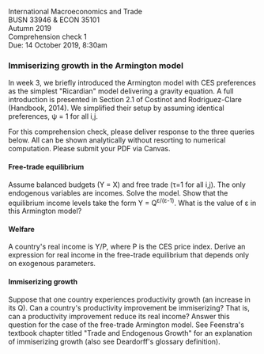 International Macroeconomics and Trade\
BUSN 33946 & ECON 35101\
Autumn 2019\
Comprehension check 1\
Due: 14 October 2019, 8:30am

### Immiserizing growth in the Armington model

In week 3, we briefly introduced the Armington model with CES preferences as the simplest "Ricardian" model delivering a gravity equation.
A full introduction is presented in Section 2.1 of Costinot and Rodriguez-Clare (Handbook, 2014).
We simplified their setup by assuming identical preferences, &psi; = 1 for all i,j.

For this comprehension check, please deliver response to the three queries below.
All can be shown analytically without resorting to numerical computation.
Please submit your PDF via Canvas.

#### Free-trade equilibrium

Assume balanced budgets (Y = X) and free trade (&tau;=1 for all i,j).
The only endogenous variables are incomes.
Solve the model.
Show that the equilibrium income levels take the form Y = Q<sup>&epsilon;/(&epsilon;-1)</sup>.
What is the value of &epsilon; in this Armington model?

#### Welfare

A country's real income is Y/P, where P is the CES price index.
Derive an expression for real income in the free-trade equilibrium that depends only on exogenous parameters.

#### Immiserizing growth

Suppose that one country experiences productivity growth (an increase in its Q).
Can a country's productivity improvement be immiserizing?
That is, can a productivity improvement reduce its real income?
Answer this question for the case of the free-trade Armington model.
See Feenstra's textbook chapter titled "Trade and Endogenous Growth" for an explanation of immiserizing growth (also see Deardorff's glossary definition).
